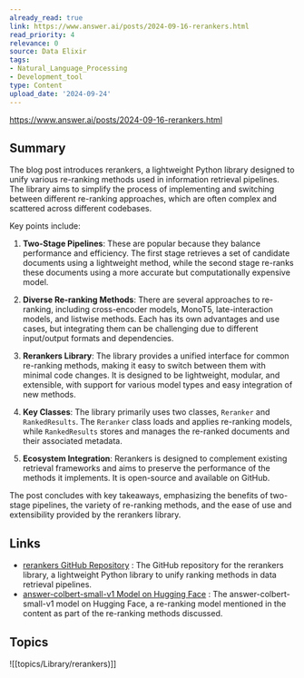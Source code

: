 ```yaml
---
already_read: true
link: https://www.answer.ai/posts/2024-09-16-rerankers.html
read_priority: 4
relevance: 0
source: Data Elixir
tags:
- Natural_Language_Processing
- Development_tool
type: Content
upload_date: '2024-09-24'
---
```


https://www.answer.ai/posts/2024-09-16-rerankers.html
## Summary

The blog post introduces rerankers, a lightweight Python library designed to unify various re-ranking methods used in information retrieval pipelines. The library aims to simplify the process of implementing and switching between different re-ranking approaches, which are often complex and scattered across different codebases.

Key points include:

1. **Two-Stage Pipelines**: These are popular because they balance performance and efficiency. The first stage retrieves a set of candidate documents using a lightweight method, while the second stage re-ranks these documents using a more accurate but computationally expensive model.

2. **Diverse Re-ranking Methods**: There are several approaches to re-ranking, including cross-encoder models, MonoT5, late-interaction models, and listwise methods. Each has its own advantages and use cases, but integrating them can be challenging due to different input/output formats and dependencies.

3. **Rerankers Library**: The library provides a unified interface for common re-ranking methods, making it easy to switch between them with minimal code changes. It is designed to be lightweight, modular, and extensible, with support for various model types and easy integration of new methods.

4. **Key Classes**: The library primarily uses two classes, `Reranker` and `RankedResults`. The `Reranker` class loads and applies re-ranking models, while `RankedResults` stores and manages the re-ranked documents and their associated metadata.

5. **Ecosystem Integration**: Rerankers is designed to complement existing retrieval frameworks and aims to preserve the performance of the methods it implements. It is open-source and available on GitHub.

The post concludes with key takeaways, emphasizing the benefits of two-stage pipelines, the variety of re-ranking methods, and the ease of use and extensibility provided by the rerankers library.
## Links

- [rerankers GitHub Repository](https://github.com/answerdotai/rerankers) : The GitHub repository for the rerankers library, a lightweight Python library to unify ranking methods in data retrieval pipelines.
- [answer-colbert-small-v1 Model on Hugging Face](https://huggingface.co/answerdotai/answer-colbert-small-v1) : The answer-colbert-small-v1 model on Hugging Face, a re-ranking model mentioned in the content as part of the re-ranking methods discussed.

## Topics

![[topics/Library/rerankers)]]